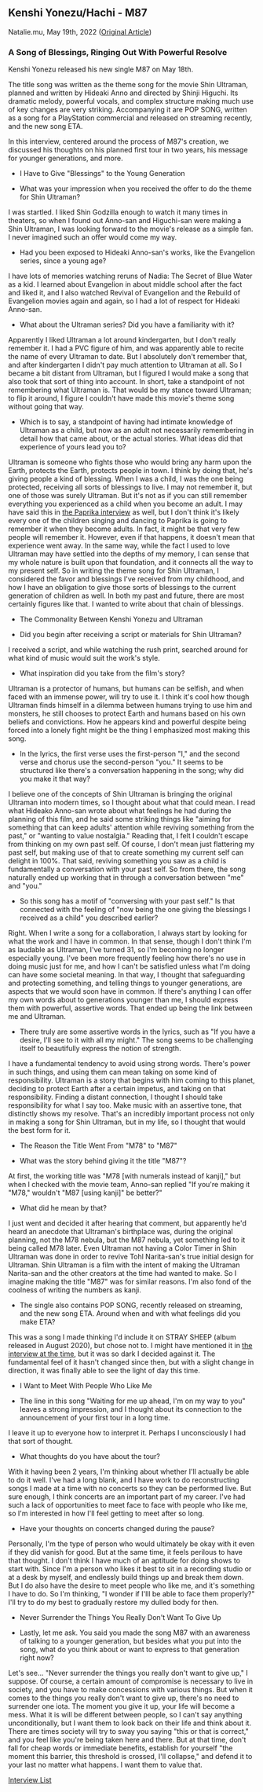 ## Kenshi Yonezu/Hachi - M87

Natalie.mu, May 19th, 2022 ([Original Article](https://natalie.mu/music/pp/yonezukenshi20))

### A Song of Blessings, Ringing Out With Powerful Resolve

Kenshi Yonezu released his new single M87 on May 18th.

The title song was written as the theme song for the movie Shin Ultraman, planned and written by Hideaki Anno and directed by Shinji Higuchi. Its dramatic melody, powerful vocals, and complex structure making much use of key changes are very striking. Accompanying it are POP SONG, written as a song for a PlayStation commercial and released on streaming recently, and the new song ETA.

In this interview, centered around the process of M87's creation, we discussed his thoughts on his planned first tour in two years, his message for younger generations, and more.

- I Have to Give "Blessings" to the Young Generation

- <r>What was your impression when you received the offer to do the theme for Shin Ultraman?</r>

I was startled. I liked Shin Godzilla enough to watch it many times in theaters, so when I found out Anno-san and Higuchi-san were making a Shin Ultraman, I was looking forward to the movie's release as a simple fan. I never imagined such an offer would come my way.

- <r>Had you been exposed to Hideaki Anno-san's works, like the Evangelion series, since a young age?</r>

I have lots of memories watching reruns of Nadia: The Secret of Blue Water as a kid. I learned about Evangelion in about middle school after the fact and liked it, and I also watched Revival of Evangelion and the Rebuild of Evangelion movies again and again, so I had a lot of respect for Hideaki Anno-san.

- <r>What about the Ultraman series? Did you have a familiarity with it?</r>

Apparently I liked Ultraman a lot around kindergarten, but I don't really remember it. I had a PVC figure of him, and was apparently able to recite the name of every Ultraman to date. But I absolutely don't remember that, and after kindergarten I didn't pay much attention to Ultraman at all. So I became a bit distant from Ultraman, but I figured I would make a song that also took that sort of thing into account. In short, take a standpoint of not remembering what Ultraman is. That would be my stance toward Ultraman; to flip it around, I figure I couldn't have made this movie's theme song without going that way.

- <r>Which is to say, a standpoint of having had intimate knowledge of Ultraman as a child, but now as an adult not necessarily remembering in detail how that came about, or the actual stories. What ideas did that experience of yours lead you to?</r>

Ultraman is someone who fights those who would bring any harm upon the Earth, protects the Earth, protects people in town. I think by doing that, he's giving people a kind of blessing. When I was a child, I was the one being protected, receiving all sorts of blessings to live. I may not remember it, but one of those was surely Ultraman. But it's not as if you can still remember everything you experienced as a child when you become an adult. I may have said this in [the Paprika interview](https://www.vgperson.com/./vocalinterview.php?view=hachinatalie15) as well, but I don't think it's likely every one of the children singing and dancing to Paprika is going to remember it when they become adults. In fact, it might be that very few people will remember it. However, even if that happens, it doesn't mean that experience went away. In the same way, while the fact I used to love Ultraman may have settled into the depths of my memory, I can sense that my whole nature is built upon that foundation, and it connects all the way to my present self. So in writing the theme song for Shin Ultraman, I considered the favor and blessings I've received from my childhood, and how I have an obligation to give those sorts of blessings to the current generation of children as well. In both my past and future, there are most certainly figures like that. I wanted to write about that chain of blessings.

- The Commonality Between Kenshi Yonezu and Ultraman

- <r>Did you begin after receiving a script or materials for Shin Ultraman?</r>

I received a script, and while watching the rush print, searched around for what kind of music would suit the work's style.

- <r>What inspiration did you take from the film's story?</r>

Ultraman is a protector of humans, but humans can be selfish, and when faced with an immense power, will try to use it. I think it's cool how though Ultraman finds himself in a dilemma between humans trying to use him and monsters, he still chooses to protect Earth and humans based on his own beliefs and convictions. How he appears kind and powerful despite being forced into a lonely fight might be the thing I emphasized most making this song.

- <r>In the lyrics, the first verse uses the first-person "I," and the second verse and chorus use the second-person "you." It seems to be structured like there's a conversation happening in the song; why did you make it that way?</r>

I believe one of the concepts of Shin Ultraman is bringing the original Ultraman into modern times, so I thought about what that could mean. I read what Hideako Anno-san wrote about what feelings he had during the planning of this film, and he said some striking things like "aiming for something that can keep adults' attention while reviving something from the past," or "wanting to value nostalgia." Reading that, I felt I couldn't escape from thinking on my own past self. Of course, I don't mean just flattering my past self, but making use of that to create something my current self can delight in 100%. That said, reviving something you saw as a child is fundamentally a conversation with your past self. So from there, the song naturally ended up working that in through a conversation between "me" and "you."

- <r>So this song has a motif of "conversing with your past self." Is that connected with the feeling of "now being the one giving the blessings I received as a child" you described earlier?</r>

Right. When I write a song for a collaboration, I always start by looking for what the work and I have in common. In that sense, though I don't think I'm as laudable as Ultraman, I've turned 31, so I'm becoming no longer especially young. I've been more frequently feeling how there's no use in doing music just for me, and how I can't be satisfied unless what I'm doing can have some societal meaning. In that way, I thought that safeguarding and protecting something, and telling things to younger generations, are aspects that we would soon have in common. If there's anything I can offer my own words about to generations younger than me, I should express them with powerful, assertive words. That ended up being the link between me and Ultraman.

- <r>There truly are some assertive words in the lyrics, such as "If you have a desire, I'll see to it with all my might." The song seems to be challenging itself to beautifully express the notion of strength.</r>

I have a fundamental tendency to avoid using strong words. There's power in such things, and using them can mean taking on some kind of responsibility. Ultraman is a story that begins with him coming to this planet, deciding to protect Earth after a certain impetus, and taking on that responsibility. Finding a distant connection, I thought I should take responsibility for what I say too. Make music with an assertive tone, that distinctly shows my resolve. That's an incredibly important process not only in making a song for Shin Ultraman, but in my life, so I thought that would the best form for it.

- The Reason the Title Went From "M78" to "M87"

- <r>What was the story behind giving it the title "M87"?</r>

At first, the working title was "M78 \[with numerals instead of kanji\]," but when I checked with the movie team, Anno-san replied "If you're making it "M78," wouldn't "M87 \[using kanji\]" be better?"

- <r>What did he mean by that?</r>

I just went and decided it after hearing that comment, but apparently he'd heard an anecdote that Ultraman's birthplace was, during the original planning, not the M78 nebula, but the M87 nebula, yet something led to it being called M78 later. Even Ultraman not having a Color Timer in Shin Ultraman was done in order to revive Tohl Narita-san's true initial design for Ultraman. Shin Ultraman is a film with the intent of making the Ultraman Narita-san and the other creators at the time had wanted to make. So I imagine making the title "M87" was for similar reasons. I'm also fond of the coolness of writing the numbers as kanji.

- <r>The single also contains POP SONG, recently released on streaming, and the new song ETA. Around when and with what feelings did you make ETA?</r>

This was a song I made thinking I'd include it on STRAY SHEEP (album released in August 2020), but chose not to. I might have mentioned it in [the interview at the time](https://www.vgperson.com/./vocalinterview.php?view=hachinatalie16), but it was so dark I decided against it. The fundamental feel of it hasn't changed since then, but with a slight change in direction, it was finally able to see the light of day this time.

- I Want to Meet With People Who Like Me

- <r>The line in this song "Waiting for me up ahead, I'm on my way to you" leaves a strong impression, and I thought about its connection to the announcement of your first tour in a long time.</r>

I leave it up to everyone how to interpret it. Perhaps I unconsciously l had that sort of thought.

- <r>What thoughts do you have about the tour?</r>

With it having been 2 years, I'm thinking about whether I'll actually be able to do it well. I've had a long blank, and I have work to do reconstructing songs I made at a time with no concerts so they can be performed live. But sure enough, I think concerts are an important part of my career. I've had such a lack of opportunities to meet face to face with people who like me, so I'm interested in how I'll feel getting to meet after so long.

- <r>Have your thoughts on concerts changed during the pause?</r>

Personally, I'm the type of person who would ultimately be okay with it even if they did vanish for good. But at the same time, it feels perilous to have that thought. I don't think I have much of an aptitude for doing shows to start with. Since I'm a person who likes it best to sit in a recording studio or at a desk by myself, and endlessly build things up and break them down. But I do also have the desire to meet people who like me, and it's something I have to do. So I'm thinking, "I wonder if I'lll be able to face them properly?" I'll try to do my best to gradually restore my dulled body for then.

- Never Surrender the Things You Really Don't Want To Give Up

- <r>Lastly, let me ask. You said you made the song M87 with an awareness of talking to a younger generation, but besides what you put into the song, what do you think about or want to express to that generation right now?</r>

Let's see... "Never surrender the things you really don't want to give up," I suppose. Of course, a certain amount of compromise is necessary to live in society, and you have to make concessions with various things. But when it comes to the things you really don't want to give up, there's no need to surrender one iota. The moment you give it up, your life will become a mess. What it is will be different between people, so I can't say anything unconditionally, but I want them to look back on their life and think about it. There are times society will try to sway you saying "this or that is correct," and you feel like you're being taken here and there. But at that time, don't fall for cheap words or immediate benefits, establish for yourself "the moment this barrier, this threshold is crossed, I'll collapse," and defend it to your last no matter what happens. I want them to value that.

[Interview List](https://www.vgperson.com/./vocalinterview.php)